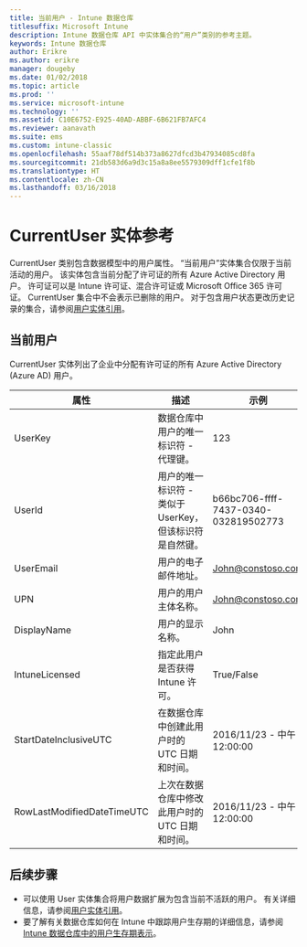 ```yaml
---
title: 当前用户 - Intune 数据仓库
titlesuffix: Microsoft Intune
description: Intune 数据仓库 API 中实体集合的“用户”类别的参考主题。
keywords: Intune 数据仓库
author: Erikre
ms.author: erikre
manager: dougeby
ms.date: 01/02/2018
ms.topic: article
ms.prod: ''
ms.service: microsoft-intune
ms.technology: ''
ms.assetid: C10E6752-E925-40AD-ABBF-6B621FB7AFC4
ms.reviewer: aanavath
ms.suite: ems
ms.custom: intune-classic
ms.openlocfilehash: 55aaf78df514b373a8627dfcd3b47934085cd8fa
ms.sourcegitcommit: 21db583d6a9d3c15a8a8ee5579309dff1cfe1f8b
ms.translationtype: HT
ms.contentlocale: zh-CN
ms.lasthandoff: 03/16/2018
---
```

# <a name="reference-for-current-user-entity"></a>CurrentUser 实体参考

CurrentUser 类别包含数据模型中的用户属性。 “当前用户”实体集合仅限于当前活动的用户。 该实体包含当前分配了许可证的所有 Azure Active Directory 用户。 许可证可以是 Intune 许可证、混合许可证或 Microsoft Office 365 许可证。 CurrentUser 集合中不会表示已删除的用户。 对于包含用户状态更改历史记录的集合，请参阅[用户实体引用](reports-ref-user.md)。


## <a name="current-user"></a>当前用户

CurrentUser 实体列出了企业中分配有许可证的所有 Azure Active Directory (Azure AD) 用户。

| 属性  | 描述 | 示例 |
|---------|------------|--------|
| UserKey |数据仓库中用户的唯一标识符 - 代理键。 |123 |
| UserId |用户的唯一标识符 - 类似于 UserKey，但该标识符是自然键。 |b66bc706-ffff-7437-0340-032819502773 |
| UserEmail |用户的电子邮件地址。 |John@constoso.com |
| UPN | 用户的用户主体名称。 | John@constoso.com |
| DisplayName |用户的显示名称。 |John |
| IntuneLicensed |指定此用户是否获得 Intune 许可。 |True/False |
| StartDateInclusiveUTC |在数据仓库中创建此用户时的 UTC 日期和时间。 |2016/11/23 - 中午 12:00:00 |
| RowLastModifiedDateTimeUTC |上次在数据仓库中修改此用户时的 UTC 日期和时间。 |2016/11/23 - 中午 12:00:00 |

## <a name="next-steps"></a>后续步骤
 - 可以使用 User 实体集合将用户数据扩展为包含当前不活跃的用户。 有关详细信息，请参阅[用户实体引用](reports-ref-user.md)。
 - 要了解有关数据仓库如何在 Intune 中跟踪用户生存期的详细信息，请参阅 [Intune 数据仓库中的用户生存期表示](reports-ref-user-timeline.md)。
